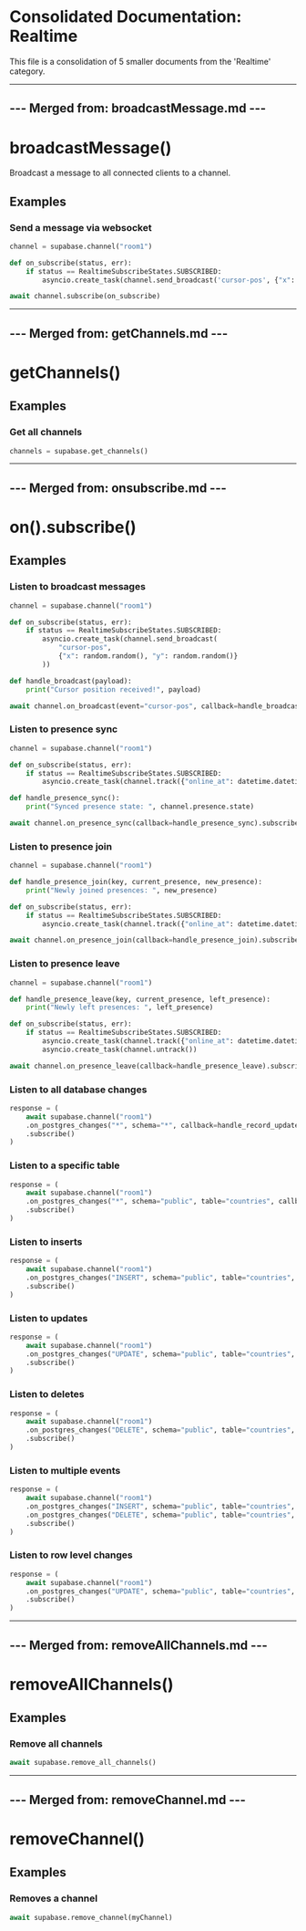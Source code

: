 # Consolidated Documentation: Realtime

This file is a consolidation of 5 smaller documents from the 'Realtime' category.



---

## --- Merged from: broadcastMessage.md ---

# broadcastMessage()

Broadcast a message to all connected clients to a channel.


## Examples

### Send a message via websocket

```python
channel = supabase.channel("room1")

def on_subscribe(status, err):
    if status == RealtimeSubscribeStates.SUBSCRIBED:
        asyncio.create_task(channel.send_broadcast('cursor-pos', {"x": random.random(), "y": random.random()}))

await channel.subscribe(on_subscribe)
```

---

## --- Merged from: getChannels.md ---

# getChannels()

## Examples

### Get all channels

```python
channels = supabase.get_channels()
```

---

## --- Merged from: onsubscribe.md ---

# on().subscribe()

## Examples

### Listen to broadcast messages

```python
channel = supabase.channel("room1")

def on_subscribe(status, err):
    if status == RealtimeSubscribeStates.SUBSCRIBED:
        asyncio.create_task(channel.send_broadcast(
            "cursor-pos",
            {"x": random.random(), "y": random.random()}
        ))

def handle_broadcast(payload):
    print("Cursor position received!", payload)

await channel.on_broadcast(event="cursor-pos", callback=handle_broadcast).subscribe(on_subscribe)
```


### Listen to presence sync

```python
channel = supabase.channel("room1")

def on_subscribe(status, err):
    if status == RealtimeSubscribeStates.SUBSCRIBED:
        asyncio.create_task(channel.track({"online_at": datetime.datetime.now().isoformat()}))

def handle_presence_sync():
    print("Synced presence state: ", channel.presence.state)

await channel.on_presence_sync(callback=handle_presence_sync).subscribe(on_subscribe)
```


### Listen to presence join

```python
channel = supabase.channel("room1")

def handle_presence_join(key, current_presence, new_presence):
    print("Newly joined presences: ", new_presence)

def on_subscribe(status, err):
    if status == RealtimeSubscribeStates.SUBSCRIBED:
        asyncio.create_task(channel.track({"online_at": datetime.datetime.now().isoformat()}))

await channel.on_presence_join(callback=handle_presence_join).subscribe(on_subscribe)
```


### Listen to presence leave

```python
channel = supabase.channel("room1")

def handle_presence_leave(key, current_presence, left_presence):
    print("Newly left presences: ", left_presence)

def on_subscribe(status, err):
    if status == RealtimeSubscribeStates.SUBSCRIBED:
        asyncio.create_task(channel.track({"online_at": datetime.datetime.now().isoformat()}))
        asyncio.create_task(channel.untrack())

await channel.on_presence_leave(callback=handle_presence_leave).subscribe(on_subscribe)
```


### Listen to all database changes

```python
response = (
    await supabase.channel("room1")
    .on_postgres_changes("*", schema="*", callback=handle_record_updated)
    .subscribe()
)
```


### Listen to a specific table

```python
response = (
    await supabase.channel("room1")
    .on_postgres_changes("*", schema="public", table="countries", callback=handle_record_updated)
    .subscribe()
)
```


### Listen to inserts

```python
response = (
    await supabase.channel("room1")
    .on_postgres_changes("INSERT", schema="public", table="countries", callback=handle_record_inserted)
    .subscribe()
)
```


### Listen to updates

```python
response = (
    await supabase.channel("room1")
    .on_postgres_changes("UPDATE", schema="public", table="countries", callback=handle_record_updated)
    .subscribe()
)
```


### Listen to deletes

```python
response = (
    await supabase.channel("room1")
    .on_postgres_changes("DELETE", schema="public", table="countries", callback=handle_record_deleted)
    .subscribe()
)
```


### Listen to multiple events

```python
response = (
    await supabase.channel("room1")
    .on_postgres_changes("INSERT", schema="public", table="countries", callback=handle_record_inserted)
    .on_postgres_changes("DELETE", schema="public", table="countries", callback=handle_record_deleted)
    .subscribe()
)
```


### Listen to row level changes

```python
response = (
    await supabase.channel("room1")
    .on_postgres_changes("UPDATE", schema="public", table="countries", filter="id=eq.200", callback=handle_record_updated)
    .subscribe()
)
```

---

## --- Merged from: removeAllChannels.md ---

# removeAllChannels()

## Examples

### Remove all channels

```python
await supabase.remove_all_channels()
```

---

## --- Merged from: removeChannel.md ---

# removeChannel()

## Examples

### Removes a channel

```python
await supabase.remove_channel(myChannel)
```